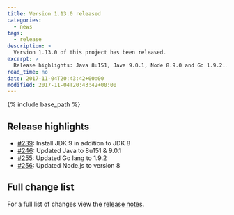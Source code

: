 ```yaml
---
title: Version 1.13.0 released
categories:
  - news
tags:
  - release
description: >
  Version 1.13.0 of this project has been released.
excerpt: >
  Release highlights: Java 8u151, Java 9.0.1, Node 8.9.0 and Go 1.9.2...
read_time: no
date: 2017-11-04T20:43:42+00:00
modified: 2017-11-04T20:43:42+00:00
---
```


{% include base_path %}

## Release highlights

* [#239](https://github.com/gantsign/development-environment/pull/239):
  Install JDK 9 in addition to JDK 8
* [#246](https://github.com/gantsign/development-environment/pull/246):
  Updated Java to 8u151 & 9.0.1
* [#255](https://github.com/gantsign/development-environment/pull/255):
  Updated Go lang to 1.9.2
* [#256](https://github.com/gantsign/development-environment/pull/256):
  Updated Node.js to version 8

## Full change list

For a full list of changes view the
[release notes](https://github.com/gantsign/development-environment/releases/tag/1.13.0).
